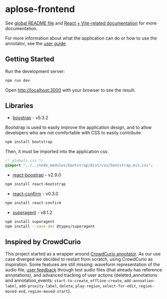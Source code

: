 # aplose-frontend

See [global README file](../README.md) and [React + Vite-related documentation](../docs/react.md) for more documentation.

For more information about what the application can do or how to use the annotator, see the [user guide](../docs/user_guide_annotator.md).

## Getting Started

Run the development server:

```bash
npm run dev
```

Open [http://localhost:3000](http://localhost:3000) with your browser to see the result.

## Libraries

- [boostrap](https://getbootstrap.com/) - v5.3.2

Bootstrap is used to easily improve the application design, and to allow developers who are not comfortable with CSS to easily contribute.

```bash
npm install bootstrap
```

Then, it must be imported into the application css:

```css
/* globals.css */
@import "../../node_modules/bootstrap/dist/css/bootstrap.min.css";
```

- [react-boostrap](https://react-bootstrap.netlify.app/) - v2.9.0

```bash
npm install react-bootstrap
```

- [react-confirm](https://github.com/haradakunihiko/react-confirm) - v0.3.0

```bash
npm install react-confirm
```

- [superagent](https://github.com/ladjs/superagent) - v8.1.2

```bash
npm install superagent
npm install --save-dev @types/superagent
```

## Inspired by CrowdCurio

This project started as a wrapper around [CrowdCurio annotator](https://github.com/CrowdCurio/audio-annotator). As our use case diverged we decided to restart from scratch, using CrowdCurio as inspiration. Some features are still missing: waveform representation of the audio file, [user feedback](https://github.com/CrowdCurio/audio-annotator#feedback-mechanisms) through test audio files (that already has reference annotations), and advanced tracking of user actions (deleted_annotations and annotation_events: `start-to-create`, `offline-create`, `add-annoation-label`, `add-proxity-label`, `delete`, `play-region`, `select-for-edit`, `region-moved-end`, `region-moved-start`).

